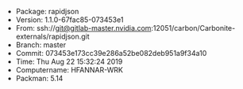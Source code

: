 * Package: rapidjson
* Version: 1.1.0-67fac85-073453e1
* From: ssh://git@gitlab-master.nvidia.com:12051/carbon/Carbonite-externals/rapidjson.git
* Branch: master
* Commit: 073453e173cc39e286a52be082deb951a9f34a10
* Time: Thu Aug 22 15:32:24 2019
* Computername: HFANNAR-WRK
* Packman: 5.14
